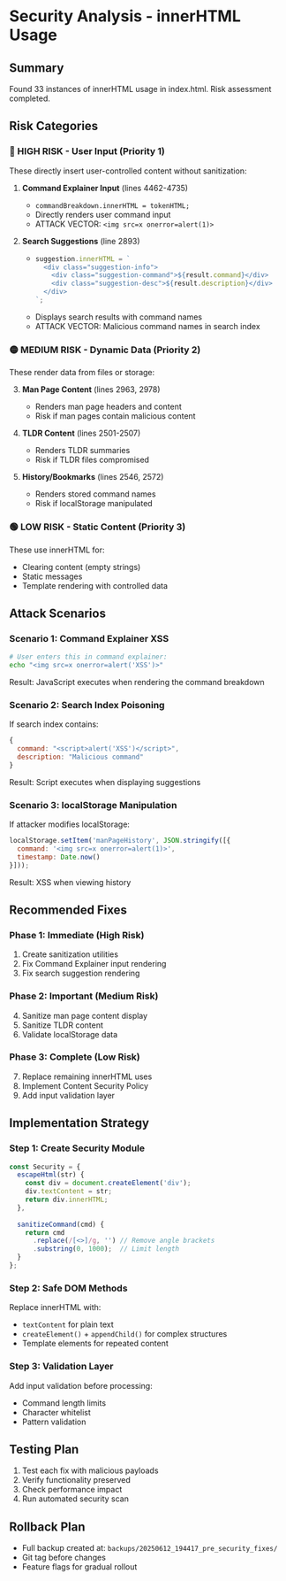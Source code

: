 # Security Analysis - innerHTML Usage

## Summary
Found 33 instances of innerHTML usage in index.html. Risk assessment completed.

## Risk Categories

### 🔴 HIGH RISK - User Input (Priority 1)
These directly insert user-controlled content without sanitization:

1. **Command Explainer Input** (lines 4462-4735)
   - `commandBreakdown.innerHTML = tokenHTML;`
   - Directly renders user command input
   - ATTACK VECTOR: `<img src=x onerror=alert(1)>`

2. **Search Suggestions** (line 2893)
   - ```javascript
     suggestion.innerHTML = `
       <div class="suggestion-info">
         <div class="suggestion-command">${result.command}</div>
         <div class="suggestion-desc">${result.description}</div>
       </div>
     `;
     ```
   - Displays search results with command names
   - ATTACK VECTOR: Malicious command names in search index

### 🟡 MEDIUM RISK - Dynamic Data (Priority 2)
These render data from files or storage:

3. **Man Page Content** (lines 2963, 2978)
   - Renders man page headers and content
   - Risk if man pages contain malicious content

4. **TLDR Content** (lines 2501-2507)
   - Renders TLDR summaries
   - Risk if TLDR files compromised

5. **History/Bookmarks** (lines 2546, 2572)
   - Renders stored command names
   - Risk if localStorage manipulated

### 🟢 LOW RISK - Static Content (Priority 3)
These use innerHTML for:
- Clearing content (empty strings)
- Static messages
- Template rendering with controlled data

## Attack Scenarios

### Scenario 1: Command Explainer XSS
```bash
# User enters this in command explainer:
echo "<img src=x onerror=alert('XSS')>"
```
Result: JavaScript executes when rendering the command breakdown

### Scenario 2: Search Index Poisoning
If search index contains:
```javascript
{
  command: "<script>alert('XSS')</script>",
  description: "Malicious command"
}
```
Result: Script executes when displaying suggestions

### Scenario 3: localStorage Manipulation
If attacker modifies localStorage:
```javascript
localStorage.setItem('manPageHistory', JSON.stringify([{
  command: '<img src=x onerror=alert(1)>',
  timestamp: Date.now()
}]));
```
Result: XSS when viewing history

## Recommended Fixes

### Phase 1: Immediate (High Risk)
1. Create sanitization utilities
2. Fix Command Explainer input rendering
3. Fix search suggestion rendering

### Phase 2: Important (Medium Risk)
4. Sanitize man page content display
5. Sanitize TLDR content
6. Validate localStorage data

### Phase 3: Complete (Low Risk)
7. Replace remaining innerHTML uses
8. Implement Content Security Policy
9. Add input validation layer

## Implementation Strategy

### Step 1: Create Security Module
```javascript
const Security = {
  escapeHtml(str) {
    const div = document.createElement('div');
    div.textContent = str;
    return div.innerHTML;
  },
  
  sanitizeCommand(cmd) {
    return cmd
      .replace(/[<>]/g, '') // Remove angle brackets
      .substring(0, 1000);  // Limit length
  }
};
```

### Step 2: Safe DOM Methods
Replace innerHTML with:
- `textContent` for plain text
- `createElement()` + `appendChild()` for complex structures
- Template elements for repeated content

### Step 3: Validation Layer
Add input validation before processing:
- Command length limits
- Character whitelist
- Pattern validation

## Testing Plan
1. Test each fix with malicious payloads
2. Verify functionality preserved
3. Check performance impact
4. Run automated security scan

## Rollback Plan
- Full backup created at: `backups/20250612_194417_pre_security_fixes/`
- Git tag before changes
- Feature flags for gradual rollout